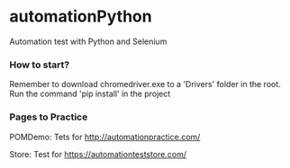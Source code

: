 # automationPython
Automation test with Python and Selenium

### How to start?
Remember to download chromedriver.exe to a 'Drivers' folder in the root.
Run the command 'pip install' in the project

### Pages to Practice
POMDemo: Tets for http://automationpractice.com/

Store: Test for https://automationteststore.com/